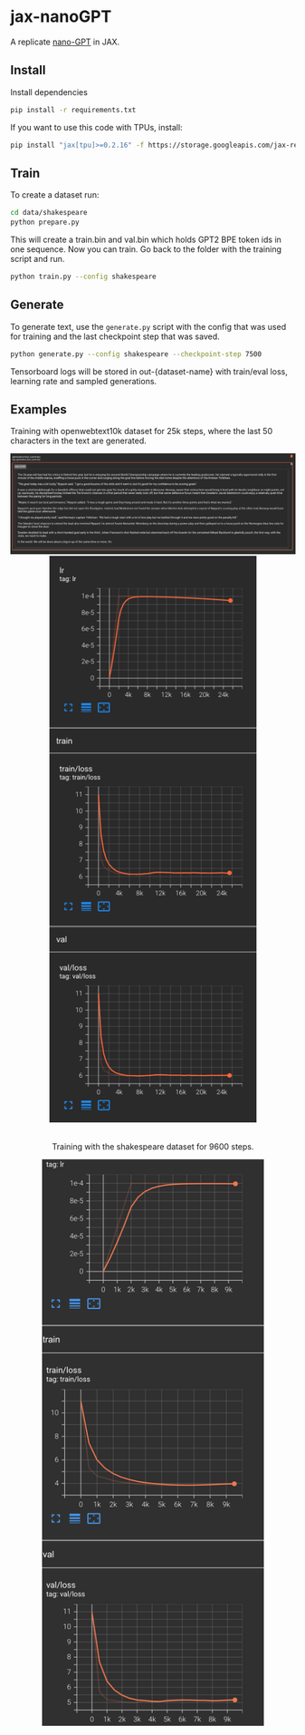 # jax-nanoGPT

A replicate [nano-GPT](https://github.com/karpathy/nanoGPT) in JAX.

## Install

Install dependencies

```bash
pip install -r requirements.txt
```

If you want to use this code with TPUs, install:

```bash
pip install "jax[tpu]>=0.2.16" -f https://storage.googleapis.com/jax-releases/libtpu_releases.html
```

## Train

To create a dataset run:

```bash
cd data/shakespeare
python prepare.py
```

This will create a train.bin and val.bin which holds GPT2 BPE token ids in one sequence. Now you can train. Go back to the folder with the training script and run.

```bash
python train.py --config shakespeare
```

## Generate

To generate text, use the `generate.py` script with the config that was used for training and the last checkpoint step that was saved.

```bash
python generate.py --config shakespeare --checkpoint-step 7500
```

Tensorboard logs will be stored in out-{dataset-name} with train/eval loss, learning rate and sampled generations.

## Examples

Training with openwebtext10k dataset for 25k steps, where the last 50 characters in the text are generated.

<p align="center">
    <img src="images/owt10k_generated.png"></img>
    <img height="1000" src="images/owt10k.png"></img>
</br>
</br>
<p align="center">Training with the shakespeare dataset for 9600 steps.</p>
<p align="center">
    <img with="100" height="1000" src="images/logs.png"></img>
</p>